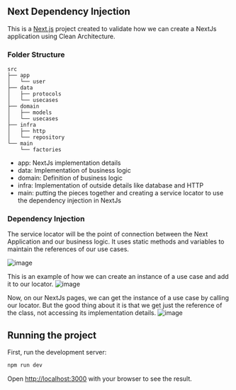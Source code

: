 ## Next Dependency Injection

This is a [Next.js](https://nextjs.org/) project created to validate how we can create a NextJs application using Clean Architecture. 

### Folder Structure

```
src
├── app
│   └── user
├── data
│   ├── protocols
│   └── usecases
├── domain
│   ├── models
│   └── usecases
├── infra
│   ├── http
│   └── repository
└── main
    └── factories
```

- app: NextJs implementation details
- data: Implementation of business logic
- domain: Definition of business logic
- infra: Implementation of outside details like database and HTTP
- main: putting the pieces together and creating a service locator to use the dependency injection in NextJs

### Dependency Injection

The service locator will be the point of connection between the Next Application and our business logic. It uses static methods and variables to maintain the references of our use cases. 

![image](https://github.com/user-attachments/assets/b111f664-6460-4dd9-9e55-00c2388c5a6d)


This is an example of how we can create an instance of a use case and add it to our locator. 
![image](https://github.com/user-attachments/assets/951a717d-7128-402c-a7b6-b5546b1c2c37)

Now, on our NextJs pages, we can get the instance of a use case by calling our locator. But the good thing about it is that we get just the reference of the class, not accessing its implementation details. 
![image](https://github.com/user-attachments/assets/d33443e5-5d5c-45a1-bc9a-bc01de27ec17)




## Running the project

First, run the development server:

```bash
npm run dev
```

Open [http://localhost:3000](http://localhost:3000) with your browser to see the result.
